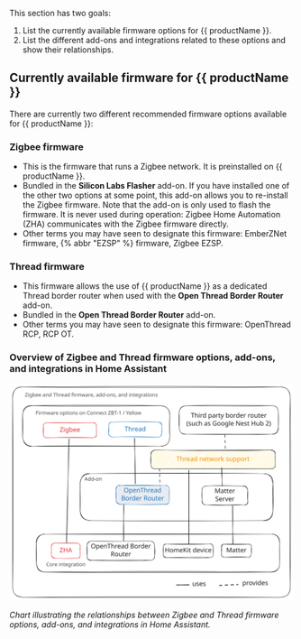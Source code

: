 This section has two goals:

1. List the currently available firmware options for {{ productName }}.
2. List the different add-ons and integrations related to these options and show their relationships.

## Currently available firmware for {{ productName }}

There are currently two different recommended firmware options available for {{ productName }}:

### Zigbee firmware

- This is the firmware that runs a Zigbee network. It is preinstalled on {{ productName }}.
- Bundled in the **Silicon Labs Flasher** add-on. If you have installed one of the other two options at some point, this add-on allows you to re-install the Zigbee firmware. Note that the add-on is only used to flash the firmware. It is never used during operation: Zigbee Home Automation (ZHA) communicates with the Zigbee firmware directly.
- Other terms you may have seen to designate this firmware: EmberZNet firmware, {% abbr "EZSP" %} firmware, Zigbee EZSP.

### Thread firmware

- This firmware allows the use of {{ productName }} as a dedicated Thread border router when used with the **Open Thread Border Router** add-on.
- Bundled in the **Open Thread Border Router** add-on.
- Other terms you may have seen to designate this firmware: OpenThread RCP, RCP OT.

### Overview of Zigbee and Thread firmware options, add-ons, and integrations in Home Assistant

![Chart illustrating the relationships between Zigbee and Thread firmware options, add-ons, and integrations in Home Assistant.](/static/img/connect-zbt-1/firmware-options-no-multiprotocol.svg)

*Chart illustrating the relationships between Zigbee and Thread firmware options, add-ons, and integrations in Home Assistant.*